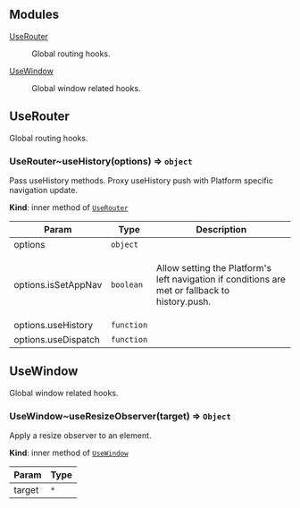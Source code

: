 ## Modules

<dl>
<dt><a href="#Hooks.module_UseRouter">UseRouter</a></dt>
<dd><p>Global routing hooks.</p>
</dd>
<dt><a href="#Hooks.module_UseWindow">UseWindow</a></dt>
<dd><p>Global window related hooks.</p>
</dd>
</dl>

<a name="Hooks.module_UseRouter"></a>

## UseRouter
Global routing hooks.

<a name="Hooks.module_UseRouter..useHistory"></a>

### UseRouter~useHistory(options) ⇒ <code>object</code>
Pass useHistory methods. Proxy useHistory push with Platform specific navigation update.

**Kind**: inner method of [<code>UseRouter</code>](#Hooks.module_UseRouter)  
<table>
  <thead>
    <tr>
      <th>Param</th><th>Type</th><th>Description</th>
    </tr>
  </thead>
  <tbody>
<tr>
    <td>options</td><td><code>object</code></td><td></td>
    </tr><tr>
    <td>options.isSetAppNav</td><td><code>boolean</code></td><td><p>Allow setting the Platform&#39;s left navigation if conditions are met or fallback to history.push.</p>
</td>
    </tr><tr>
    <td>options.useHistory</td><td><code>function</code></td><td></td>
    </tr><tr>
    <td>options.useDispatch</td><td><code>function</code></td><td></td>
    </tr>  </tbody>
</table>

<a name="Hooks.module_UseWindow"></a>

## UseWindow
Global window related hooks.

<a name="Hooks.module_UseWindow..useResizeObserver"></a>

### UseWindow~useResizeObserver(target) ⇒ <code>Object</code>
Apply a resize observer to an element.

**Kind**: inner method of [<code>UseWindow</code>](#Hooks.module_UseWindow)  
<table>
  <thead>
    <tr>
      <th>Param</th><th>Type</th>
    </tr>
  </thead>
  <tbody>
<tr>
    <td>target</td><td><code>*</code></td>
    </tr>  </tbody>
</table>

